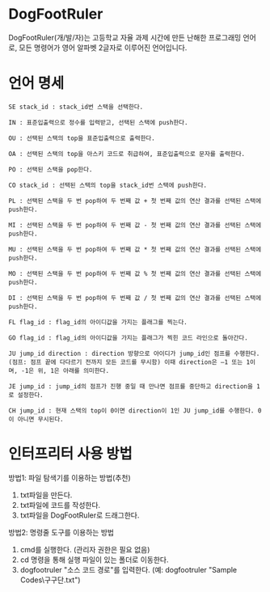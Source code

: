 # DogFootRuler
DogFootRuler(개/발/자)는 고등학교 자율 과제 시간에 만든 난해한 프로그래밍 언어로, 모든 명령어가 영어 알파벳 2글자로 이루어진 언어입니다.



# 언어 명세

```
SE stack_id : stack_id번 스택을 선택한다.

IN : 표준입출력으로 정수를 입력받고, 선택된 스택에 push한다.

OU : 선택된 스택의 top을 표준입출력으로 출력한다.

OA : 선택된 스택의 top을 아스키 코드로 취급하여, 표준입출력으로 문자를 출력한다.

PO : 선택된 스택을 pop한다.

CO stack_id : 선택된 스택의 top을 stack_id번 스택에 push한다.

PL : 선택된 스택을 두 번 pop하여 두 번째 값 + 첫 번째 값의 연산 결과를 선택된 스택에 push한다.

MI : 선택된 스택을 두 번 pop하여 두 번째 값 - 첫 번째 값의 연산 결과를 선택된 스택에 push한다.

MU : 선택된 스택을 두 번 pop하여 두 번째 값 * 첫 번째 값의 연산 결과를 선택된 스택에 push한다.

MO : 선택된 스택을 두 번 pop하여 두 번째 값 % 첫 번째 값의 연산 결과를 선택된 스택에 push한다.

DI : 선택된 스택을 두 번 pop하여 두 번째 값 / 첫 번째 값의 연산 결과를 선택된 스택에 push한다.

FL flag_id : flag_id의 아이디값을 가지는 플래그를 찍는다.

GO flag_id : flag_id의 아이디값을 가지는 플래그가 찍힌 코드 라인으로 돌아간다.

JU jump_id direction : direction 방향으로 아이디가 jump_id인 점프를 수행한다. (점프: 점프 끝에 다다르기 전까지 모든 코드를 무시함) 이때 direction은 –1 또는 1이며, -1은 위, 1은 아래를 의미한다.

JE jump_id : jump_id의 점프가 진행 중일 때 만나면 점프를 중단하고 direction을 1로 설정한다.

CH jump_id : 현재 스택의 top이 0이면 direction이 1인 JU jump_id를 수행한다. 0이 아니면 무시된다.
```



# 인터프리터 사용 방법

방법1: 파일 탐색기를 이용하는 방법(추천)

1. txt파일을 만든다.
2. txt파일에 코드를 작성한다.
3. txt파일을 DogFootRuler로 드래그한다.


방법2: 명령줄 도구를 이용하는 방법
1. cmd를 실행한다. (관리자 권한은 필요 없음)
2. cd 명령을 통해 실행 파일이 있는 폴더로 이동한다.
3. dogfootruler "소스 코드 경로"를 입력한다. (예: dogfootruler "Sample Codes\구구단.txt")